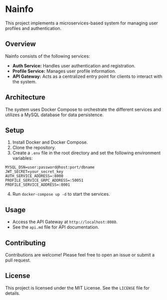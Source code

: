 # Nainfo

This project implements a microservices-based system for managing user profiles and authentication.

## Overview

Nainfo consists of the following services:

* **Auth Service:** Handles user authentication and registration.
* **Profile Service:** Manages user profile information.
* **API Gateway:** Acts as a centralized entry point for clients to interact with the system.

## Architecture

The system uses Docker Compose to orchestrate the different services and utilizes a MySQL database for data persistence.

## Setup

1. Install Docker and Docker Compose.
2. Clone the repository.
3. Create a `.env` file in the root directory and set the following environment variables:

```
MYSQL_DSN=user:password@host:port/dbname
JWT_SECRET=your_secret_key
AUTH_SERVICE_ADDRESS=:8000
PROFILE_SERVICE_GRPC_ADDRESS=:50051
PROFILE_SERVICE_ADDRESS=:8001
```

4. Run `docker-compose up -d` to start the services.

## Usage

* Access the API Gateway at `http://localhost:8080`.
* See the `api.md` file for API documentation.

## Contributing

Contributions are welcome! Please feel free to open an issue or submit a pull request.

## License

This project is licensed under the MIT License. See the `LICENSE` file for details.
